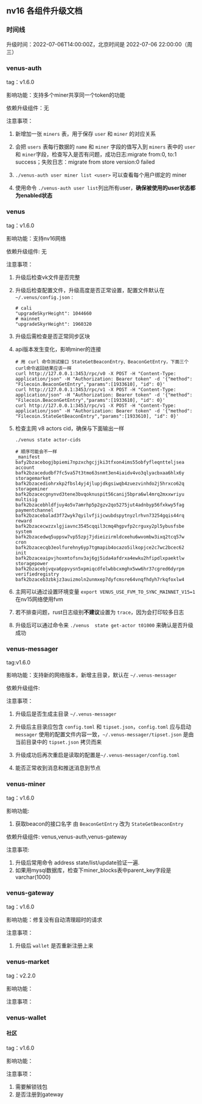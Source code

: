 ## nv16 各组件升级文档

### 时间线

升级时间：2022-07-06T14:00:00Z，北京时间是 2022-07-06 22:00:00（周三）

### venus-auth

tag：v1.6.0

影响功能：支持多个miner共享同一个token的功能

依赖升级组件：无

注意事项：

1. 新增加一张 `miners` 表，用于保存 `user` 和 `miner` 的对应关系

2. 会把 `users` 表每行数据的 `name` 和 `miner` 字段的值写入到 `miners` 表中的 `user` 和 `miner`字段，检查写入是否有问题，成功日志:migrate from:0, to:1 success；失败日志：migrate from store version:0 failed

3. `./venus-auth user miner list <user>` 可以查看每个用户绑定的 miner

4. 使用命令 `./venus-auth user list`列出所有user，**确保被使用的user状态都为enabled状态**


### venus

tag：v1.6.0

影响功能：支持nv16网络

依赖升级组件: 无

注意事项：
1. 升级后检查vk文件是否完整

2. 升级后检查配置文件，升级高度是否正常设置，配置文件默认在 `~/.venus/config.json` :
    ```
    # cali
    "upgradeSkyrHeight": 1044660
    # mainnet
    "upgradeSkyrHeight": 1960320
    ```

3. 升级后需检查是否正常同步区块

4. api版本发生变化，影响miner的连接

    ```
    # 用 curl 命令测试接口 StateGetBeaconEntry、BeaconGetEntry，下面三个curl命令返回结果应该一样
    curl http://127.0.0.1:3453/rpc/v0 -X POST -H "Content-Type: application/json" -H "Authorization: Bearer token" -d '{"method": "Filecoin.BeaconGetEntry","params":[1933610], "id": 0}'
    curl http://127.0.0.1:3453/rpc/v1 -X POST -H "Content-Type: application/json" -H "Authorization: Bearer token" -d '{"method": "Filecoin.BeaconGetEntry","params":[1933610], "id": 0}'       
    curl http://127.0.0.1:3453/rpc/v1 -X POST -H "Content-Type: application/json" -H "Authorization: Bearer token" -d '{"method": "Filecoin.StateGetBeaconEntry","params":[1933610], "id": 0}'
    ```

5. 检查主网 v8 actors cid，确保与下面输出一样

    ```
    ./venus state actor-cids

    # 顺序可能会不一样
    _manifest         bafy2bzacebogjbpiemi7npzxchgcjjki3tfxon4ims55obfyfleqntteljsea  
    account           bafk2bzacedudbf7fc5va57t3tmo63snmt3en4iaidv4vo3qlyacbxaa6hlx6y  
    storagemarket     bafk2bzacediohrxkp2fbsl4yj4jlupjdkgsiwqb4zuezvinhdo2j5hrxco62q  
    storageminer      bafk2bzacecgnynvd3tene3bvqoknuspit56canij5bpra6wl4mrq2mxxwriyu  
    multisig          bafk2bzacebhldfjuy4o5v7amrhp5p2gzv2qo5275jut4adnbyp56fxkwy5fag  
    paymentchannel    bafk2bzacebalad3f72wyk7qyilvfjijcwubdspytnyzlrhvn73254gqis44rq  
    reward            bafk2bzacecwzzxlgjiavnc3545cqqil3cmq4hgpvfp2crguxy2pl5ybusfsbe  
    system            bafk2bzacedwq5uppsw7vp55zpj7jdieizirmldceehu6wvombw3ixq2tcq57w  
    cron              bafk2bzacecqb3eolfurehny6yp7tgmapib4ocazo5ilkopjce2c7wc2bcec62  
    init              bafk2bzaceaipvjhoxmtofsnv3aj6gj5ida4afdrxa4ewku2hfipdlxpaektlw  
    storagepower      bafk2bzacebjvqva6ppvysn5xpmiqcdfelwbbcxmghx5ww6hr37cgred6dyrpm  
    verifiedregistry  bafk2bzaceb3zbkjz3auizmoln2unmxep7dyfcmsre64vnqfhdyh7rkqfoxlw4
    ```

6. 主网可以通过设置环境变量 `export VENUS_USE_FVM_TO_SYNC_MAINNET_V15=1` 在nv15网络使用fvm

7. 若不排查问题，rust日志级别**不建议**设置为 `trace`，因为会打印较多日志

8. 升级后可以通过命令来 `./venus  state get-actor t01000` 来确认是否升级成功


### venus-messager

tag:v1.6.0

影响功能：支持新的网络版本，新增主目录，默认在 `~/.venus-messager`

依赖升级组件: 

注意事项：
1. 升级后是否生成主目录 `~/.venus-messager`

2. 升级后主目录应包含 `config.toml` 和 `tipset.json`，`config.toml` 应与启动 `messager` 使用的配置文件内容一致，`~/.venus-messager/tipset.json` 是由当前目录中的 `tipset.json` 拷贝而来

3. 升级成功后再次重启是读取的配置是`~/.venus-messager/config.toml`

4. 能否正常收到消息和推送消息到节点


### venus-miner

tag：v1.6.0

影响功能:
1. 获取beacon的接口名字 由 `BeaconGetEntry` 改为 `StateGetBeaconEntry`

依赖升级组件: venus,venus-auth,venus-gateway

注意事项: 
1. 升级后常用命令 address state/list/update验证一遍.
2. 如果用mysql数据库，检查下miner_blocks表中parent_key字段是varchar(1000)


### venus-gateway

tag：v1.6.0

影响功能：修复没有自动清理超时的请求

注意事项：

1. 升级后 `wallet` 是否重新注册上来


### venus-market

tag：v2.2.0

影响功能：

注意事项：


### venus-wallet

#### 社区

tag：v1.6.0

影响功能：

注意事项：

1. 需要解锁钱包
2. 是否注册到gateway
